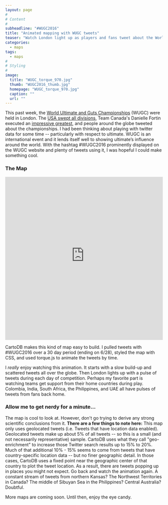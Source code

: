 ```yaml
---
layout: page
#
# Content
#
subheadline: "#WUGC2016"
title: "Animated mapping with WUGC tweets"
teaser: "Watch London light up as players and fans tweet about the World Ultimate & Guts Championships"
categories:
  - maps
tags:
  - maps
#
# Styling
#
image:
  title: "WUGC_torque_970.jpg"
  thumb: "WUGC2016_thumb.jpg"
  homepage: "WUGC_torque_970.jpg"
  caption: ""
  url: ""
---
```




 [1]: #
 [2]: #
 [3]: #
 [4]: #
 [5]: #
 [6]: #
 [7]: #
 [8]: #
 [9]: #
 [10]: #

This past week, the [World Ultimate and Guts Championships](http://wugc2016.com/) (WUGC) were held in London. The [USA swept all divisions](http://ultiworld.com/2016/06/25/usa-sweep/), Team Canada's Danielle Fortin executed an [impressive greatest](https://www.facebook.com/UltimateCanada/videos/1286956634647900/), and people around the globe tweeted about the championships. I had been thinking about playing with twitter data for some time -- particularly with respect to ultimate. WUGC is an international event and it lends itself well to showing ultimate’s influence around the world. With the hashtag #WUGC2016 prominently displayed on the WUGC website and plenty of tweets using it, I was hopeful I could make something cool.

### The Map
<iframe width="100%" height="520" frameborder="0" src="https://raw.githubusercontent.com/wontgruber/USAUltimateMaps/master/WUGCtorque.html" allowfullscreen webkitallowfullscreen mozallowfullscreen oallowfullscreen msallowfullscreen></iframe>

CartoDB makes this kind of map easy to build. I pulled tweets with #WUGC2016 over a 30 day period (ending on 6/28), styled the map with CSS, and used torque.js to animate the tweets by time.

I *really* enjoy watching this animation. It starts with a slow build-up and scattered tweets all over the globe. Then London lights up with a pulse of tweets during each day of competition. Perhaps my favorite part is watching teams get support from their home countries during play. Colombia, India, South Africa, the Philippines, and UAE all have pulses of tweets from fans back home.  

### Allow me to get nerdy for a minute... 
The map is cool to look at. However, don't go trying to derive any strong scientific conclusions from it. **There are a few things to note here:** This map only uses geolocated tweets (i.e. Tweets that have location data enabled). Geolocated tweets make up about 5% of all tweets -- so this is a small (and not necessarily representative) sample. CartoDB uses what they call "geo-enrichment" to increase those Twitter search results up to 15% to 20%. Much of that additional 10% - 15% seems to come from tweets that have country-specific location data -- but no finer geographic detail. In those cases, CartoDB uses a fixed point near the geographic center of that country to plot the tweet location. As a result, there are tweets popping up in places you might not expect. Go back and watch the animation again. A constant stream of tweets from northern Kansas? The Northwest Territories in Canada? The middle of Sibuyan Sea in the Philippines? Central Australia? Doubtful.  

More maps are coming soon. Until then, enjoy the eye candy. 
